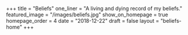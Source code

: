 +++
title = "Beliefs"
one_liner = "A living and dying record of my beliefs."
featured_image = "/images/beliefs.jpg"
show_on_homepage = true
homepage_order = 4
date = "2018-12-22"
draft = false
layout = "beliefs-home"
+++
